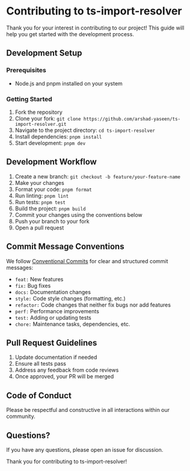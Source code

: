 # Contributing to ts-import-resolver

Thank you for your interest in contributing to our project! This guide will help you get started with the development process.

## Development Setup

### Prerequisites

- Node.js and pnpm installed on your system

### Getting Started

1. Fork the repository
2. Clone your fork: `git clone https://github.com/arshad-yaseen/ts-import-resolver.git`
3. Navigate to the project directory: `cd ts-import-resolver`
4. Install dependencies: `pnpm install`
5. Start development: `pnpm dev`



## Development Workflow

1. Create a new branch: `git checkout -b feature/your-feature-name`
2. Make your changes
3. Format your code: `pnpm format`
4. Run linting: `pnpm lint`
5. Run tests: `pnpm test`
6. Build the project: `pnpm build`
7. Commit your changes using the conventions below
8. Push your branch to your fork
9. Open a pull request

## Commit Message Conventions

We follow [Conventional Commits](https://www.conventionalcommits.org/) for clear and structured commit messages:

- `feat:` New features
- `fix:` Bug fixes
- `docs:` Documentation changes
- `style:` Code style changes (formatting, etc.)
- `refactor:` Code changes that neither fix bugs nor add features
- `perf:` Performance improvements
- `test:` Adding or updating tests
- `chore:` Maintenance tasks, dependencies, etc.

## Pull Request Guidelines

1. Update documentation if needed
2. Ensure all tests pass
3. Address any feedback from code reviews
4. Once approved, your PR will be merged

## Code of Conduct

Please be respectful and constructive in all interactions within our community.

## Questions?

If you have any questions, please open an issue for discussion.

Thank you for contributing to ts-import-resolver!
